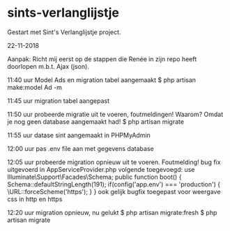 # sints-verlanglijstje
Gestart met Sint's Verlanglijstje project.

22-11-2018

Aanpak:
Richt mij eerst op de stappen die Renée in zijn repo heeft doorlopen m.b.t. Ajax (json).

11:40 uur
Model Ads en migration tabel aangemaakt
$ php artisan make:model Ad -m

11:45 uur
migration tabel aangepast

11:50 uur
probeerde migratie uit te voeren, foutmeldingen!
Waarom? Omdat je nog geen database aangemaakt had!
$ php artisan migrate

11:55 uur
datase sint aangemaakt in PHPMyAdmin

12:00 uur
pas .env file aan met gegevens database

12:05 uur
probeerde migration opnieuw uit te voeren. Foutmelding!
bug fix uitgevoerd
in AppServiceProvider.php volgende toegevoegd:
use Illuminate\Support\Facades\Schema;
public function boot()
    {
        Schema::defaultStringLength(191);
        if(config('app.env') === 'production') {
            \URL::forceScheme('https');
        }
    }
ook gelijk bugfix toegepast voor weergave css in http en https

12:20 uur
migration opnieuw, nu gelukt
$ php artisan migrate:fresh
$ php artisan migrate


